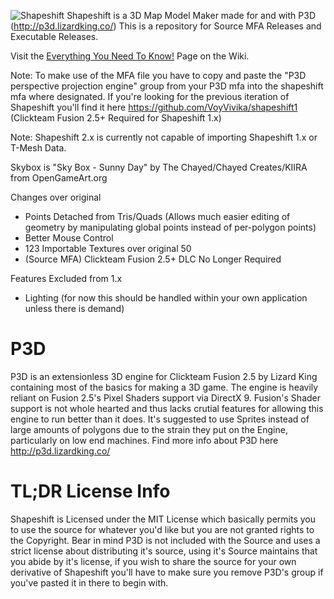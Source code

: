 ![Shapeshift](https://i.imgur.com/dWWExrI.png)
Shapeshift is a 3D Map Model Maker made for and with P3D (http://p3d.lizardking.co/)
This is a repository for Source MFA Releases and Executable Releases.

Visit the [Everything You Need To Know!](https://github.com/VoyVivika/shapeshift/wiki/Everything-You-Need-To-Know!) Page on the Wiki.

Note: To make use of the MFA file you have to copy and paste the "P3D perspective projection engine" group from your P3D mfa into the shapeshift mfa where designated.
If you're looking for the previous iteration of Shapeshift you'll find it here https://github.com/VoyVivika/shapeshift1 (Clickteam Fusion 2.5+ Required for Shapeshift 1.x)

Note: Shapeshift 2.x is currently not capable of importing Shapeshift 1.x or T-Mesh Data.

Skybox is "Sky Box - Sunny Day" by The Chayed/Chayed Creates/KIIRA from OpenGameArt.org

Changes over original
- Points Detached from Tris/Quads (Allows much easier editing of geometry by manipulating global points instead of per-polygon points)
- Better Mouse Control
- 123 Importable Textures over original 50
- (Source MFA) Clickteam Fusion 2.5+ DLC No Longer Required

Features Excluded from 1.x
- Lighting (for now this should be handled within your own application unless there is demand)

# P3D
P3D is an extensionless 3D engine for Clickteam Fusion 2.5 by Lizard King containing most of the basics for making a 3D game. The engine is heavily reliant on Fusion 2.5's Pixel Shaders support via DirectX 9. Fusion's Shader support is not whole hearted and thus lacks crutial features for allowing this engine to run better than it does. It's suggested to use Sprites instead of large amounts of polygons due to the strain they put on the Engine, particularly on low end machines. Find more info about P3D here http://p3d.lizardking.co/

# TL;DR License Info
Shapeshift is Licensed under the MIT License which basically permits you to use the source for whatever you'd like but you are not granted rights to the Copyright. Bear in mind P3D is not included with the Source and uses a strict license about distributing it's source, using it's Source maintains that you abide by it's license, if you wish to share the source for your own derivative of Shapeshift you'll have to make sure you remove P3D's group if you've pasted it in there to begin with.
